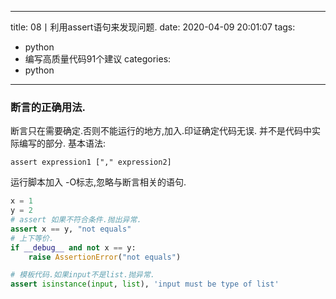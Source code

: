 
---
title: 08丨利用assert语句来发现问题.
date: 2020-04-09 20:01:07
tags:
- python
- 编写高质量代码91个建议
categories:
- python
---

### 断言的正确用法.

断言只在需要确定.否则不能运行的地方,加入.印证确定代码无误.
并不是代码中实际编写的部分.
基本语法:

```
assert expression1 ["," expression2]
```

运行脚本加入 -O标志,忽略与断言相关的语句.



```python
x = 1
y = 2
# assert 如果不符合条件.抛出异常.
assert x == y, "not equals"
# 上下等价.
if __debug__ and not x == y:
    raise AssertionError("not equals")
```


```python
# 模板代码.如果input不是list.抛异常.
assert isinstance(input, list), 'input must be type of list'
```
